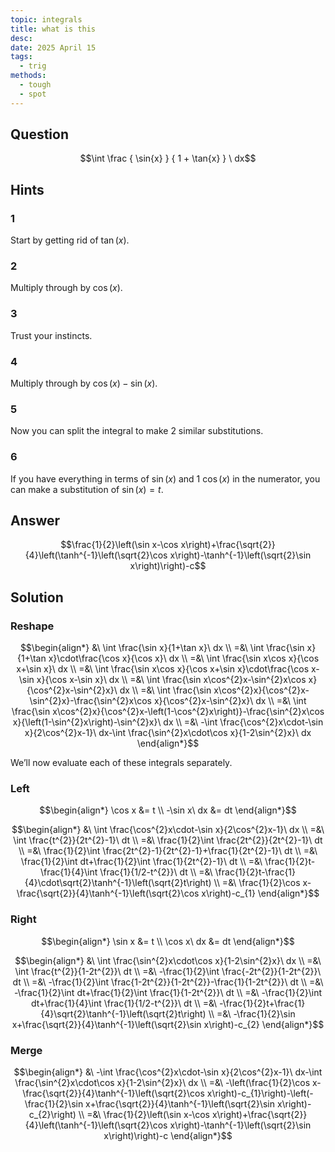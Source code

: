 ```yaml
---
topic: integrals
title: what is this
desc: 
date: 2025 April 15
tags:
  - trig
methods:
  - tough
  - spot
---
```



## Question
```math
\int
  \frac
    { \sin{x} }
    { 1 + \tan{x} }
\ dx
```


## Hints

### 1
Start by getting rid of $\tan(x)$.

### 2
Multiply through by $\cos(x)$.

### 3
Trust your instincts.

### 4
Multiply through by $\cos(x)-\sin(x)$.

### 5
Now you can split the integral to make 2 similar substitutions.

### 6
If you have everything in terms of $\sin(x)$ and 1 $\cos(x)$ in the numerator, you can make a substitution of $\sin(x) = t$.


## Answer
```math
\frac{1}{2}\left(\sin x-\cos x\right)+\frac{\sqrt{2}}{4}\left(\tanh^{-1}\left(\sqrt{2}\cos x\right)-\tanh^{-1}\left(\sqrt{2}\sin x\right)\right)-c
```


## Solution

### Reshape
```math
\begin{align*}
  &\ \int \frac{\sin x}{1+\tan x}\ dx
  \\ =&\ \int \frac{\sin x}{1+\tan x}\cdot\frac{\cos x}{\cos x}\ dx
  \\ =&\ \int \frac{\sin x\cos x}{\cos x+\sin x}\ dx
  \\ =&\ \int \frac{\sin x\cos x}{\cos x+\sin x}\cdot\frac{\cos x-\sin x}{\cos x-\sin x}\ dx
  \\ =&\ \int \frac{\sin x\cos^{2}x-\sin^{2}x\cos x}{\cos^{2}x-\sin^{2}x}\ dx
  \\ =&\ \int \frac{\sin x\cos^{2}x}{\cos^{2}x-\sin^{2}x}-\frac{\sin^{2}x\cos x}{\cos^{2}x-\sin^{2}x}\ dx
  \\ =&\ \int \frac{\sin x\cos^{2}x}{\cos^{2}x-\left(1-\cos^{2}x\right)}-\frac{\sin^{2}x\cos x}{\left(1-\sin^{2}x\right)-\sin^{2}x}\ dx
  \\ =&\ -\int \frac{\cos^{2}x\cdot-\sin x}{2\cos^{2}x-1}\ dx-\int \frac{\sin^{2}x\cdot\cos x}{1-2\sin^{2}x}\ dx
\end{align*}
```

We’ll now evaluate each of these integrals separately.

### Left
```math
\begin{align*}
  \cos x &= t
  \\ -\sin x\ dx &= dt
\end{align*}
```

```math
\begin{align*}
  &\ \int \frac{\cos^{2}x\cdot-\sin x}{2\cos^{2}x-1}\ dx
  \\ =&\ \int \frac{t^{2}}{2t^{2}-1}\ dt
  \\ =&\ \frac{1}{2}\int \frac{2t^{2}}{2t^{2}-1}\ dt
  \\ =&\ \frac{1}{2}\int \frac{2t^{2}-1}{2t^{2}-1}+\frac{1}{2t^{2}-1}\ dt
  \\ =&\ \frac{1}{2}\int dt+\frac{1}{2}\int \frac{1}{2t^{2}-1}\ dt
  \\ =&\ \frac{1}{2}t-\frac{1}{4}\int \frac{1}{1/2-t^{2}}\ dt
  \\ =&\ \frac{1}{2}t-\frac{1}{4}\cdot\sqrt{2}\tanh^{-1}\left(\sqrt{2}t\right)
  \\ =&\ \frac{1}{2}\cos x-\frac{\sqrt{2}}{4}\tanh^{-1}\left(\sqrt{2}\cos x\right)-c_{1}
\end{align*}
```

### Right
```math
\begin{align*}
  \sin x &= t
  \\ \cos x\ dx &= dt
\end{align*}
```

```math
\begin{align*}
  &\ \int \frac{\sin^{2}x\cdot\cos x}{1-2\sin^{2}x}\ dx
  \\ =&\ \int \frac{t^{2}}{1-2t^{2}}\ dt
  \\ =&\ -\frac{1}{2}\int \frac{-2t^{2}}{1-2t^{2}}\ dt
  \\ =&\ -\frac{1}{2}\int \frac{1-2t^{2}}{1-2t^{2}}-\frac{1}{1-2t^{2}}\ dt
  \\ =&\ -\frac{1}{2}\int dt+\frac{1}{2}\int \frac{1}{1-2t^{2}}\ dt
  \\ =&\ -\frac{1}{2}\int dt+\frac{1}{4}\int \frac{1}{1/2-t^{2}}\ dt
  \\ =&\ -\frac{1}{2}t+\frac{1}{4}\sqrt{2}\tanh^{-1}\left(\sqrt{2}t\right)
  \\ =&\ -\frac{1}{2}\sin x+\frac{\sqrt{2}}{4}\tanh^{-1}\left(\sqrt{2}\sin x\right)-c_{2}
\end{align*}
```

### Merge
```math
\begin{align*}
  &\ -\int \frac{\cos^{2}x\cdot-\sin x}{2\cos^{2}x-1}\ dx-\int \frac{\sin^{2}x\cdot\cos x}{1-2\sin^{2}x}\ dx
  \\ =&\ -\left(\frac{1}{2}\cos x-\frac{\sqrt{2}}{4}\tanh^{-1}\left(\sqrt{2}\cos x\right)-c_{1}\right)-\left(-\frac{1}{2}\sin x+\frac{\sqrt{2}}{4}\tanh^{-1}\left(\sqrt{2}\sin x\right)-c_{2}\right)
  \\ =&\ \frac{1}{2}\left(\sin x-\cos x\right)+\frac{\sqrt{2}}{4}\left(\tanh^{-1}\left(\sqrt{2}\cos x\right)-\tanh^{-1}\left(\sqrt{2}\sin x\right)\right)-c
\end{align*}
```
